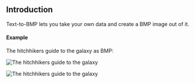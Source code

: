 Introduction
----
Text-to-BMP lets you take your own data and create a BMP image out of it.

#### Example
The hitchhikers guide to the galaxy as BMP:

![The hitchhikers guide to the galaxy](http://lindell.github.com/Text-to-BMP/hitchhikers.bmp)

![The hitchhikers guide to the galaxy](http://lindell.github.com/Text-to-BMP/hitchhikers.png)